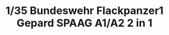 ---
layout: product
title: "1/35  Bundeswehr Flackpanzer1 Gepard SPAAG A1/A2  2 in 1"
price: "6600" 
desc: "Maketa"
img_path: "/assets/img/TAKO2044.jpg"
brand: "N/A"
available: false
special_offer: false
new: false
soon: false
cat: "010000"
subcat: "010200"
subsubcat: "0N/A"
sifra: "TAKO2044"
popular: false
---